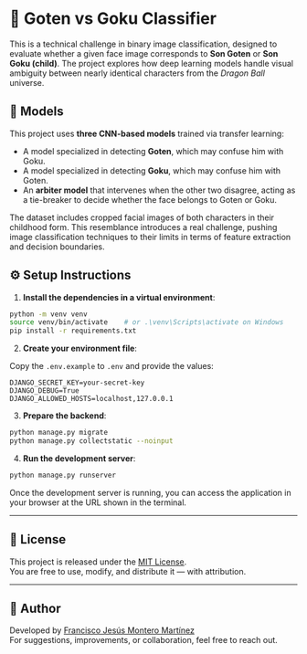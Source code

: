 # 🧠 Goten vs Goku Classifier

This is a technical challenge in binary image classification, designed to evaluate whether a given face image corresponds to **Son Goten** or **Son Goku (child)**. The project explores how deep learning models handle visual ambiguity between nearly identical characters from the *Dragon Ball* universe.

## 🔬 Models

This project uses **three CNN-based models** trained via transfer learning:

- A model specialized in detecting **Goten**, which may confuse him with Goku.
- A model specialized in detecting **Goku**, which may confuse him with Goten.
- An **arbiter model** that intervenes when the other two disagree, acting as a tie-breaker to decide whether the face belongs to Goten or Goku.

The dataset includes cropped facial images of both characters in their childhood form. This resemblance introduces a real challenge, pushing image classification techniques to their limits in terms of feature extraction and decision boundaries.

## ⚙️ Setup Instructions

1. **Install the dependencies in a virtual environment**:

```bash
python -m venv venv
source venv/bin/activate    # or .\venv\Scripts\activate on Windows
pip install -r requirements.txt
```

2. **Create your environment file**:

Copy the `.env.example` to `.env` and provide the values:

```env
DJANGO_SECRET_KEY=your-secret-key
DJANGO_DEBUG=True
DJANGO_ALLOWED_HOSTS=localhost,127.0.0.1
```

3. **Prepare the backend**:

```bash
python manage.py migrate
python manage.py collectstatic --noinput
```

4. **Run the development server**:

```bash
python manage.py runserver
```

Once the development server is running, you can access the application in your browser at the URL shown in the terminal.

---

## 📜 License

This project is released under the [MIT License](LICENSE).  
You are free to use, modify, and distribute it — with attribution.

---

## 👤 Author

Developed by [Francisco Jesús Montero Martínez](https://github.com/framonmar7)  
For suggestions, improvements, or collaboration, feel free to reach out.
